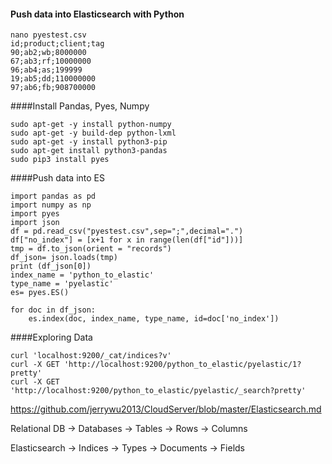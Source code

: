 #### Push data into Elasticsearch with Python
```
nano pyestest.csv
id;product;client;tag
90;ab2;wb;8000000
67;ab3;rf;10000000
96;ab4;as;199999
19;ab5;dd;110000000
97;ab6;fb;908700000
```
####Install Pandas, Pyes, Numpy
```
sudo apt-get -y install python-numpy
sudo apt-get -y build-dep python-lxml
sudo apt-get -y install python3-pip
sudo apt-get install python3-pandas
sudo pip3 install pyes
```
####Push data into ES
```
import pandas as pd 
import numpy as np 
import pyes 
import json
df = pd.read_csv("pyestest.csv",sep=";",decimal=".")
df["no_index"] = [x+1 for x in range(len(df["id"]))]
tmp = df.to_json(orient = "records")
df_json= json.loads(tmp)
print (df_json[0])
index_name = 'python_to_elastic'
type_name = 'pyelastic'
es= pyes.ES()

for doc in df_json:
    es.index(doc, index_name, type_name, id=doc['no_index'])
```
####Exploring Data
```
curl 'localhost:9200/_cat/indices?v'
curl -X GET 'http://localhost:9200/python_to_elastic/pyelastic/1?pretty'
curl -X GET 'http://localhost:9200/python_to_elastic/pyelastic/_search?pretty'
```

https://github.com/jerrywu2013/CloudServer/blob/master/Elasticsearch.md

Relational DB -> Databases -> Tables -> Rows -> Columns

Elasticsearch -> Indices   -> Types  -> Documents -> Fields
